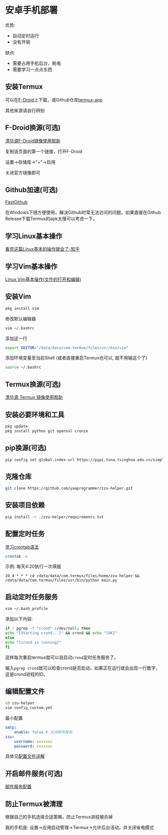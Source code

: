 # 安卓手机部署

优势:

- 自动定时运行
- 没有开销

缺点:

- 需要占用手机后台，耗电
- 需要学习一点点东西

## 安装Termux

可以在[F-Droid](https://f-droid.org/zh_Hans/)上下载，或Github仓库[termux-app](https://github.com/termux/termux-app/releases/)

其他来源请自行辨别

## F-Droid换源(可选)

[清华源F-Droid镜像使用帮助](https://mirrors.tuna.tsinghua.edu.cn/help/fdroid/)

复制该页面的第一个链接，打开F-Droid

设置->存储库->"+"->启用

关闭官方镜像即可

## Github加速(可选)

[FastGithub](https://github.com/dotnetcore/FastGithub/releases/)

在Windows下很方便使用，解决Github时常无法访问的问题。如果直接在Github Release下载Termux的apk太慢可以考虑一下。

## 学习Linux基本操作

[看完这篇Linux基本的操作就会了-知乎](https://zhuanlan.zhihu.com/p/36801617)

## 学习Vim基本操作

[Linux Vim基本操作(文件的打开和编辑)](http://c.biancheng.net/view/805.html)

## 安装Vim

```bash
pkg install vim
```

修改默认编辑器

```bash
vim ~/.bashrc
```

添加这一行

```bash
export EDITOR="/data/data/com.termux/files/usr/bin/vim"
```

添加环境变量至当前Shell  (或者直接重启Termux也可以, 就不用输这个了)

```bash
source ~/.bashrc
```

## Termux换源(可选)

[清华源 Termux 镜像使用帮助](https://mirrors.tuna.tsinghua.edu.cn/help/termux/)

## 安装必要环境和工具

```bash
pkg update
pkg install python git openssl cronie
```

## pip换源(可选)

```bash
pip config set global.index-url https://pypi.tuna.tsinghua.edu.cn/simple
```

## 克隆仓库

```bash
git clone https://github.com/yaaprogrammer/zzu-helper.git
```

## 安装项目依赖

```bash
pip install -r ./zzu-helper/requirements.txt
```

## 配置定时任务

[学习crontab语法](https://www.runoob.com/linux/linux-comm-crontab.html)  

```bash
crontab -e
```

示例: 每天4:20执行一次填报

```cronie
20 4 * * * cd /data/data/com.termux/files/home/zzu-helper && /data/data/com.termux/files/usr/bin/python main.py
```

## 启动定时任务服务

```bash
vim ~/.bash_profile
```

添加以下内容:

```bash
if ! pgrep -f "crond" >/dev/null; then
echo "[Starting crond...]" && crond && echo "[OK]"
else
echo "[crond is running]"
fi
```

这样每次重启termux就可以自启动`crond`定时任务服务了。

输入`pgrep crond`就可以检查crond是否启动，如果正在运行就会出现一行数字，这是crond进程的ID。

## 编辑配置文件

```bash
cd zzu-helper
vim config_custom.yml
```

最小配置

```yaml
smtp:
    enable: false # 关闭邮件服务
zzu:
    username: xxxxxxx
    password: xxxxxxx
```

具体见[配置文件详解](./config.md)

## 开启邮件服务(可选)

[邮件服务配置](./mail-settings.md)

## 防止Termux被清理

根据自己的手机选择合适策略，防止Termux进程被杀掉

我的手机是: 设置->应用启动管理->Termux->允许后台活动，并关闭省电模式
